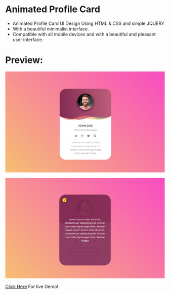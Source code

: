 # Animated Profile Card

- Animated Profile Card UI Design Using HTML & CSS and simple JQUERY
- With a beautiful minimalist interface.
- Compatible with all mobile devices and with a beautiful and pleasant user interface.


# Preview:

![Animated Profile Card](/assets/images/screenshot-1.jpg)

![Animated Profile Card](/assets/images/screenshot-2.jpg)


[Click Here](https://saeed-edalatpishe.github.io/profile-card/) For live Demo!